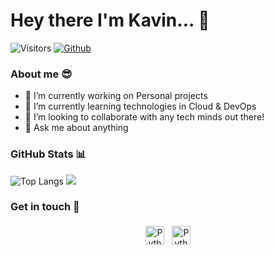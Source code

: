 # Hey there I'm Kavin... 👋
![Visitors](https://visitor-badge.laobi.icu/badge?page_id=Kavinraja-G)
[![Github](https://img.shields.io/github/followers/Kavinraja-G?label=Follow&style=social)](https://github.com/Kavinraja-G)


### About me 😎 
- 🔭 I’m currently working on Personal projects
- 🌱 I’m currently learning technologies in Cloud & DevOps
- 👬 I’m looking to collaborate with any tech minds out there! 
- 💬 Ask me about anything

### GitHub Stats 📊
![Top Langs](https://github-readme-stats.vercel.app/api/top-langs/?username=Kavinraja-G&theme=default  ) 
<img src="https://github-readme-stats.vercel.app/api?username=Kavinraja-G&theme=default&show_icons=true">

### Get in touch 📝
<p align="center">
 <a href="https://linkedin.com/in/kavinganesan" target="_blank" rel="noopener noreferrer"> <img src="https://cdn.jsdelivr.net/npm/simple-icons@v3/icons/linkedin.svg" alt="Python" height="30" style="vertical-align:top; margin:4px"></a>
 <a href="mailto:kavin.gautham28@gmail.com"> <img src="https://cdn.jsdelivr.net/npm/simple-icons@v3/icons/gmail.svg" alt="Python" height="30" style="vertical-align:top; margin:4px"></a>
</p>
